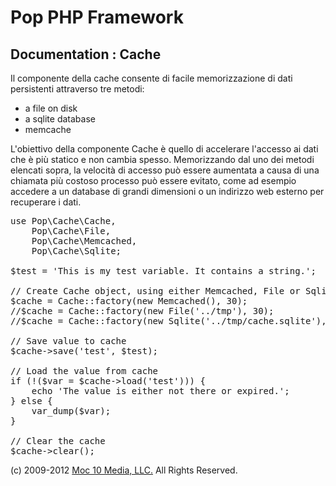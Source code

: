 Pop PHP Framework
=================

Documentation : Cache
---------------------

Il componente della cache consente di facile memorizzazione di dati persistenti attraverso tre metodi:


* a file on disk
* a sqlite database
* memcache

L'obiettivo della componente Cache è quello di accelerare l'accesso ai dati che è più statico e non cambia spesso. Memorizzando dal uno dei metodi elencati sopra, la velocità di accesso può essere aumentata a causa di una chiamata più costoso processo può essere evitato, come ad esempio accedere a un database di grandi dimensioni o un indirizzo web esterno per recuperare i dati.


<pre>
use Pop\Cache\Cache,
    Pop\Cache\File,
    Pop\Cache\Memcached,
    Pop\Cache\Sqlite;

$test = 'This is my test variable. It contains a string.';

// Create Cache object, using either Memcached, File or Sqlite
$cache = Cache::factory(new Memcached(), 30);
//$cache = Cache::factory(new File('../tmp'), 30);
//$cache = Cache::factory(new Sqlite('../tmp/cache.sqlite'), 30);

// Save value to cache
$cache->save('test', $test);

// Load the value from cache
if (!($var = $cache->load('test'))) {
    echo 'The value is either not there or expired.';
} else {
    var_dump($var);
}

// Clear the cache
$cache->clear();
</pre>

(c) 2009-2012 [Moc 10 Media, LLC.](http://www.moc10media.com) All Rights Reserved.
